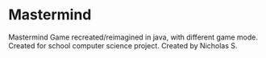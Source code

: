 # Mastermind
Mastermind Game recreated/reimagined in java, with different game mode. Created for school computer science project.
Created by Nicholas S.
